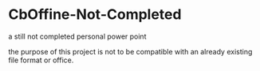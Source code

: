 # CbOffine-Not-Completed
a still not completed personal power point 

the purpose of this project is not to be compatible with an already existing file format or office.
